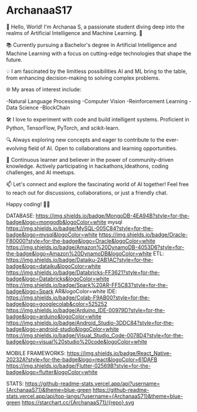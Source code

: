# ArchanaaS17
👋 Hello, World! I'm Archanaa S, a passionate student diving deep into the realms of Artificial Intelligence and Machine Learning. 🚀

📚 Currently pursuing a Bachelor's degree in Artificial Intelligence and Machine Learning with a focus on cutting-edge technologies that shape the future.

💡 I am fascinated by the limitless possibilities AI and ML bring to the table, from enhancing decision-making to solving complex problems.

🌐 My areas of interest include:

-Natural Language Processing
-Computer Vision
-Reinforcement Learning
-Data Science
-BlockChain

🛠️ I love to experiment with code and build intelligent systems. Proficient in Python, TensorFlow, PyTorch, and scikit-learn.

🔍 Always exploring new concepts and eager to contribute to the ever-evolving field of AI. Open to collaborations and learning opportunities.

🌱 Continuous learner and believer in the power of community-driven knowledge. Actively participating in hackathons,Ideathons, coding challenges, and AI meetups.

📫 Let's connect and explore the fascinating world of AI together! Feel free to reach out for discussions, collaborations, or just a friendly chat.

Happy coding! 🤖✨


DATABASE:
https://img.shields.io/badge/MongoDB-4EA94B?style=for-the-badge&logo=mongodb&logoColor=white
mysql	https://img.shields.io/badge/MySQL-005C84?style=for-the-badge&logo=mysql&logoColor=white
https://img.shields.io/badge/Oracle-F80000?style=for-the-badge&logo=Oracle&logoColor=white
https://img.shields.io/badge/Amazon%20DynamoDB-4053D6?style=for-the-badge&logo=Amazon%20DynamoDB&logoColor=white
ETL:
	https://img.shields.io/badge/Dataiku-2AB1AC?style=for-the-badge&logo=dataiku&logoColor=white
 https://img.shields.io/badge/Databricks-FF3621?style=for-the-badge&logo=Databricks&logoColor=white
 https://img.shields.io/badge/Spark%20AR-FF5C83?style=for-the-badge&logo=Spark AR&logoColor=white
IDE:
	https://img.shields.io/badge/Colab-F9AB00?style=for-the-badge&logo=googlecolab&color=525252
 https://img.shields.io/badge/Arduino_IDE-00979D?style=for-the-badge&logo=arduino&logoColor=white
 https://img.shields.io/badge/Android_Studio-3DDC84?style=for-the-badge&logo=android-studio&logoColor=white
 https://img.shields.io/badge/Visual_Studio_Code-0078D4?style=for-the-badge&logo=visual%20studio%20code&logoColor=white
 
MOBILE FRAMEWORKS:
https://img.shields.io/badge/React_Native-20232A?style=for-the-badge&logo=react&logoColor=61DAFB
https://img.shields.io/badge/Flutter-02569B?style=for-the-badge&logo=flutter&logoColor=white

STATS:
https://github-readme-stats.vercel.app/api?username={ArchanaaS71}&theme=blue-green
https://github-readme-stats.vercel.app/api/top-langs/?username={ArchanaaS71}&theme=blue-green
https://starchart.cc/{ArchanaaS71}/{repo}.svg
